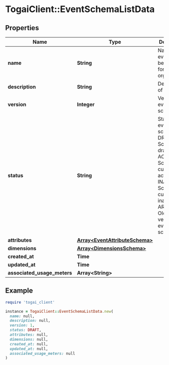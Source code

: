 # TogaiClient::EventSchemaListData

## Properties

| Name | Type | Description | Notes |
| ---- | ---- | ----------- | ----- |
| **name** | **String** | Name of the event. Must be unique for an organization. |  |
| **description** | **String** | Description of the event | [optional] |
| **version** | **Integer** | Version of event schema |  |
| **status** | **String** | Status of event schema * DRAFT - Schema is in draft state  * ACTIVE - Schema is currently active  * INACTIVE - Schema is currently inactive * ARCHIVED - Older version of event schema  | [optional] |
| **attributes** | [**Array&lt;EventAttributeSchema&gt;**](EventAttributeSchema.md) |  |  |
| **dimensions** | [**Array&lt;DimensionsSchema&gt;**](DimensionsSchema.md) |  | [optional] |
| **created_at** | **Time** |  | [optional] |
| **updated_at** | **Time** |  | [optional] |
| **associated_usage_meters** | **Array&lt;String&gt;** |  | [optional] |

## Example

```ruby
require 'togai_client'

instance = TogaiClient::EventSchemaListData.new(
  name: null,
  description: null,
  version: 1,
  status: DRAFT,
  attributes: null,
  dimensions: null,
  created_at: null,
  updated_at: null,
  associated_usage_meters: null
)
```

